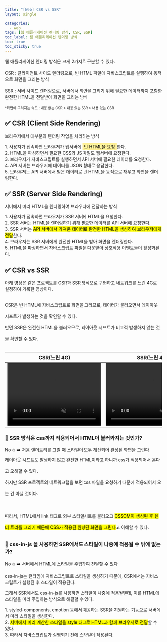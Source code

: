 ```yaml
---
title: "[Web] CSR vs SSR"
layout: single

categories:
  - web
tags: [웹 애플리케이션 렌더링 방식, CSR, SSR]
toc_label: 웹 애플리케이션 렌더링 방식
toc: true
toc_sticky: true
---
```


<div class="red-box">
  <p>
    <div>웹 애플리케이션 렌더링 방식은 크게 2가지로 구분할 수 있다.</div>
    <br />
    <div><span class="highlight">CSR</span> :  클라이언트 사이드 렌더링으로, 빈 HTML 파일에 자바스크립트를 실행하여 동적으로 화면을 그리는 방식</div>
    <br />
    <div><span class="highlight">SSR</span> : 서버 사이드 렌더링으로, 서버에서 화면을 그리기 위해 필요한 데이터까지 포함한 완전한 HTML을 전달받아 화면을 그리는 방식</div>
    <br />
    <div style="font-size: 80%">*화면에 그려지는 속도 : 내용 없는 CSR > 내용 있는 SSR > 내용 있는 CSR</div>
  </p>
</div>

## ✅ CSR (Client Side Rendering)

브라우저에서 대부분의 렌더링 작업을 처리하는 방식

<div class="blue-box">
    <div>1. 사용자가 접속하면 브라우저가 웹서버에 <mark style='background-color: #fff099; padding: 0.2em 0.4em;'>빈 HTML을 요청</mark>한다.</div>
    <div>2. HTML을 파싱하면서 필요한 CSS와 JS 파일도 웹서버에 요청한다.</div>
    <div>3. 브라우저가 자바스크립트를 실행하면서 API 서버에 필요한 데이터를 요청한다.</div>
    <div>4. API 서버는 브라우저에 데이터를 JSON 형태로 응답한다.</div>
    <div>5. 브라우저는 API 서버에서 받은 데이터로 빈 HTML을 동적으로 채우고 화면을 렌더링한다.</div>
</div>

## ✅ SSR (Server Side Rendering)

서버에서 미리 HTML을 렌더링하여 브라우저에 전달하는 방식

<div class="blue-box">
    <div>1. 사용자가 접속하면 브라우저가 SSR 서버에 HTML을 요청한다.</div>
    <div>2. SSR 서버는 HTML을 렌더링하기 위해 필요한 데이터를 API 서버에 요청한다.</div>
    <div>3. SSR 서버는 <mark class="mark">API 서버에서 가져온 데이터로 완전한 HTML을 생성하여 브라우저에게 전달</mark>한다.</div>
    <div>4. 브라우저는 SSR 서버에게 완전한 HTML을 받아 화면을 렌더링한다.</div>
    <div>5. HTML을 파싱하면서 자바스크립트 파일을 다운받아 상호작용 이벤트들이 활성화된다.</div>
</div>

## ✅ CSR vs SSR

아래 영상은 같은 프로젝트를 CSR과 SSR 방식으로 구현하고 네트워크를 느린 4G로 설정하여 기록한 영상이다.

<div style="line-height: 36px; margin:24px 0;">
  <div>CSR은 빈 HTML에 자바스크립트로 화면을 그리므로, 데이터가 불러오면서 레이아웃 시프트가 발생하는 것을 확인할 수 있다.</div>
  <div>반면 SSR은 완전한 HTML을 불러오므로, 레이아웃 시프트가 비교적 발생하지 않는 것을 확인할 수 있다.</div>
</div>

|                                                                          CSR(느린 4G)                                                                          |                                                                          SSR(느린 4G)                                                                          |
| :------------------------------------------------------------------------------------------------------------------------------------------------------------: | :------------------------------------------------------------------------------------------------------------------------------------------------------------: |
| <video src="https://github.com/user-attachments/assets/0076ef50-aca5-4077-acdd-9cd47924f79e" autoplay muted loop style="width: 300px; height: 200px;"></video> | <video src="https://github.com/user-attachments/assets/31a7460c-8ae0-4a95-b7f4-e7fe7ffd36ca" autoplay muted loop style="width: 300px; height: 200px;"></video> |

### 🚨 SSR 방식은 css까지 적용되어서 HTML이 불러와지는 것인가?

<div class="red-box">
  <div>No 🔥 ➡️ 처음 랜더트리를 그릴 때 스타일이 모두 계산되어 완성된 화면을 그린다</div>
</div>

<div style="line-height: 36px;">
  <div>레이아웃 시프트도 발생하지 않고 완전한 HTML이라고 하니까 css가 적용되어서 온다고 오해할 수 있다.</div>
  <div>하지만 SSR 프로젝트의 네트워크탭을 보면 css 파일을 요청하기 때문에 적용되어서 오는 건 아닐 것이다.</div>
  <br />
  <div>따라서, HTML에서 link 태그로 외부 스타일시트를 불러오고 <mark class="mark">CSSOM이 생성된 후 렌더 트리를 그리기 때문에 CSS가 적용된 완성된 화면을 그린다</mark>고 이해할 수 있다.</div>
</div>

### 🚨 css-in-js 을 사용하면 SSR에서도 스타일이 나중에 적용될 수 밖에 없는가?

<div class="red-box">
  <div>No 🔥 ➡️ 서버에서 HTML에 스타일을 주입하여 전달할 수 있다</div>
</div>

css-in-js는 런타임에 자바스크립트로 스타일을 생성하기 때문에, CSR에서는 자바스크립트가 실행된 후 스타일이 적용된다.

그래서 SSR에서도 css-in-js를 사용하면 스타일이 나중에 적용될텐데, 이를 <span class="highlight">HTML에 스타일을 미리 주입하는 방식</span>으로 해결할 수 있다.

<div class="blue-box">
  <div>1. styled-components, emotion 등에서 제공하는 SSR을 지원하는 기능으로 서버에서 미리 스타일을 생성한다.</div>
  <div>2. <mark class="mark">서버에서 미리 계산한 스타일을 style 태그로 HTML과 함께 브라우저로 전달</mark>할 수 있다.</div>
  <div>3. 따라서 자바스크립트가 실행되기 전에 스타일이 적용된다.</div>
</div>
